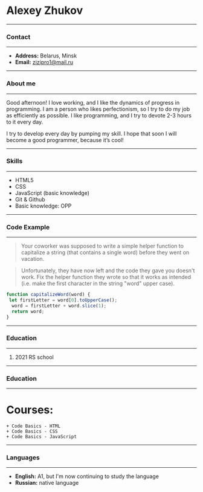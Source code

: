 # Alexey Zhukov
---
### Contact
---
* **Address:** Belarus, Minsk
* **Email:** zizipro1@mail.ru

---
### About me
---
Good afternoon! I love working, and I like the dynamics of progress in programming. I am a person who likes perfectionism, so I try to do my job as efficiently as possible. I like programming, and I try to devote 2-3 hours to it every day.

I try to develop every day by pumping my skill. I hope that soon I will become a good programmer, because it’s cool!

---
### Skills
---
*  HTML5
*  CSS 
*  JavaScript (basic knowledge)
*  Git & Github
*  Basic knowledge: OPP

---
### Code Example
---
>Your coworker was supposed to write a simple helper function to capitalize a string (that contains a single word) before they went on vacation.

>Unfortunately, they have now left and the code they gave you doesn't work. Fix the helper function they wrote so that it works as intended (i.e. make the first character in the string "word" upper case).
```js
function capitalizeWord(word) {
 let firstLetter = word[0].toUpperCase();
  word = firstLetter + word.slice(1);
  return word;
}
```

---
### Education
---
 1. 2021 RS school
---
### Education
---

 # Courses:
    + Code Basics - HTML
    + Code Basics - CSS
    + Code Basics - JavaScript

---
### Languages
---
* **English:** A1, but I'm now continuing to study the language
* **Russian:** native language
